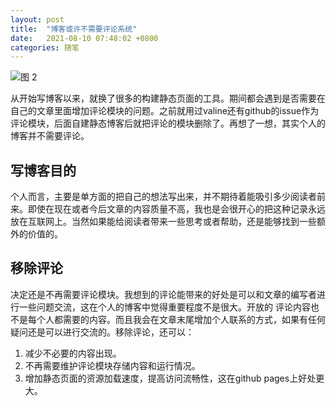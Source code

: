 ```yaml
---
layout: post
title:  "博客或许不需要评论系统"
date:   2021-08-10 07:48:02 +0800
categories: 随笔
---
```


![图 2](https://i.loli.net/2021/08/10/eyAvOuNDMq4WC8K.jpg)  

从开始写博客以来，就换了很多的构建静态页面的工具。期间都会遇到是否需要在自己的文章里面增加评论模块的问题。之前就用过valine还有github的issue作为评论模块，后面自建静态博客后就把评论的模块删除了。再想了一想，其实个人的博客并不需要评论。

## <a name="purpose"></a> 写博客目的

个人而言，主要是单方面的把自己的想法写出来，并不期待着能吸引多少阅读者前来。即使在现在或者今后文章的内容质量不高，我也是会很开心的把这种记录永远放在互联网上。当然如果能给阅读者带来一些思考或者帮助，还是能够找到一些额外的价值的。

## 移除评论

决定还是不再需要评论模块。我想到的评论能带来的好处是可以和文章的编写者进行一些问题交流，这在个人的博客中觉得重要程度不是很大。开放的
评论内容也不是每个人都需要的内容。而且我会在文章末尾增加个人联系的方式，如果有任何疑问还是可以进行交流的。移除评论，还可以：

1. 减少不必要的内容出现。
2. 不再需要维护评论模块存储内容和运行情况。
3. 增加静态页面的资源加载速度，提高访问流畅性，这在github pages上好处更大。